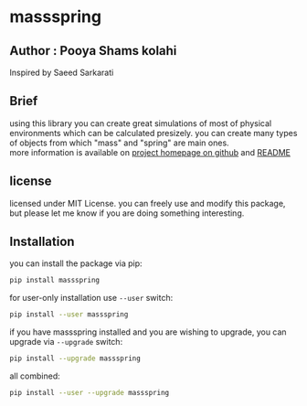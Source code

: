 # massspring

## Author : Pooya Shams kolahi

Inspired by Saeed Sarkarati

## Brief

using this library you can create great simulations of most of physical environments which can be calculated presizely. you can create many types of objects from which "mass" and "spring" are main ones.  
more information is available on [project homepage on github](https://github.com/pooya-shams/massspring) and [README](https://github.com/pooya-shams/massspring/blob/master/massspring/README.md)

## license

licensed under MIT License.
you can freely use and modify this package, but please let me know if you are doing something interesting.

## Installation

you can install the package via pip:

```bash
pip install massspring
```

for user-only installation use `--user` switch:

```bash
pip install --user massspring
```

if you have massspring installed and you are wishing to upgrade, you can upgrade via `--upgrade` switch:

```bash
pip install --upgrade massspring
```

all combined:

```bash
pip install --user --upgrade massspring
```
